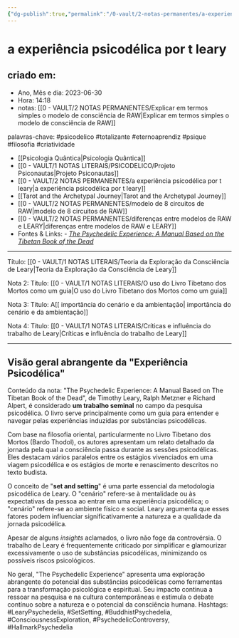 ```yaml
---
{"dg-publish":true,"permalink":"/0-vault/2-notas-permanentes/a-experiencia-psicodelica-por-t-leary/","tags":["permanente","psicodelico","totalizante","eternoaprendiz","psique","filosofia","criatividade","LearyPsychedelia","SetSetting","BuddhistPsychedelia","ConsciousnessExploration","PsychedelicControversy","HallmarkPsychedelia"],"dgHomeLink":true,"dgShowLocalGraph":true,"dgShowFileTree":true,"dgEnableSearch":true}
---
```


# a experiência psicodélica por t leary

## criado em: 
-  Ano, Mês e dia: 2023-06-30
- Hora: 14:18
- notas: [[0 - VAULT/2 NOTAS PERMANENTES/Explicar em termos simples o modelo de consciência de RAW\|Explicar em termos simples o modelo de consciência de RAW]]

palavras-chave: #psicodelico #totalizante #eternoaprendiz 
#psique #filosofia #criatividade 

- [[Psicologia Quântica\|Psicologia Quântica]]
- [[0 - VAULT/1 NOTAS LITERAIS/PSICODELICO/Projeto Psiconautas\|Projeto Psiconautas]]
- [[0 - VAULT/2 NOTAS PERMANENTES/a experiência psicodélica por t leary\|a experiência psicodélica por t leary]]
- [[Tarot and the Archetypal Journey\|Tarot and the Archetypal Journey]]
- [[0 - VAULT/2 NOTAS PERMANENTES/modelo de 8 circuitos de RAW\|modelo de 8 circuitos de RAW]]
- [[0 - VAULT/2 NOTAS PERMANENTES/diferenças entre modelos de RAW e LEARY\|diferenças entre modelos de RAW e LEARY]]
- Fontes & Links: - _[The Psychedelic Experience: A Manual Based on the Tibetan Book of the Dead](https://en.wikipedia.org/wiki/The_Psychedelic_Experience:_A_Manual_Based_on_the_Tibetan_Book_of_the_Dead)_
---



Título: [[0 - VAULT/1 NOTAS LITERAIS/Teoria da Exploração da Consciência de Leary\|Teoria da Exploração da Consciência de Leary]]


Nota 2:
Título: [[0 - VAULT/1 NOTAS LITERAIS/O uso do Livro Tibetano dos Mortos como um guia\|O uso do Livro Tibetano dos Mortos como um guia]]


Nota 3:
Título: A[[ importância do cenário e da ambientação\| importância do cenário e da ambientação]]


Nota 4:
Título: [[0 - VAULT/1 NOTAS LITERAIS/Críticas e influência do trabalho de Leary\|Críticas e influência do trabalho de Leary]]

---

## Visão geral abrangente da "Experiência Psicodélica"
Conteúdo da nota: "The Psychedelic Experience: A Manual Based on The Tibetan Book of the Dead", de Timothy Leary, Ralph Metzner e Richard Alpert, é considerado **um trabalho seminal** no campo da pesquisa psicodélica. O livro serve principalmente como um guia para entender e navegar pelas experiências induzidas por substâncias psicodélicas.

Com base na filosofia oriental, particularmente no Livro Tibetano dos Mortos (Bardo Thodol), os autores apresentam um relato detalhado da jornada pela qual a consciência passa durante as sessões psicodélicas. Eles destacam vários paralelos entre os estágios vivenciados em uma viagem psicodélica e os estágios de morte e renascimento descritos no texto budista.

O conceito de "**set and setting**" é uma parte essencial da metodologia psicodélica de Leary. O "cenário" refere-se à mentalidade ou às expectativas da pessoa ao entrar em uma experiência psicodélica; o "cenário" refere-se ao ambiente físico e social. Leary argumenta que esses fatores podem influenciar significativamente a natureza e a qualidade da jornada psicodélica.

Apesar de alguns *insights* aclamados, o livro não foge da controvérsia. O trabalho de Leary é frequentemente criticado por simplificar e glamourizar excessivamente o uso de substâncias psicodélicas, minimizando os possíveis riscos psicológicos.

No geral, "The Psychedelic Experience" apresenta uma exploração abrangente do potencial das substâncias psicodélicas como ferramentas para a transformação psicológica e espiritual. Seu impacto continua a ressoar na pesquisa e na cultura contemporâneas e estimula o debate contínuo sobre a natureza e o potencial da consciência humana.
Hashtags: #LearyPsychedelia, #SetSetting, #BuddhistPsychedelia, #ConsciousnessExploration, #PsychedelicControversy, #HallmarkPsychedelia
